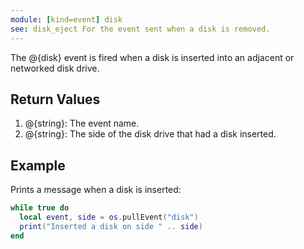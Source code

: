 ```yaml
---
module: [kind=event] disk
see: disk_eject For the event sent when a disk is removed.
---
```


<!--
SPDX-FileCopyrightText: 2021 The CC: Tweaked Developers

SPDX-License-Identifier: MPL-2.0
-->

The @{disk} event is fired when a disk is inserted into an adjacent or networked disk drive.

## Return Values
1. @{string}: The event name.
2. @{string}: The side of the disk drive that had a disk inserted.

## Example
Prints a message when a disk is inserted:
```lua
while true do
  local event, side = os.pullEvent("disk")
  print("Inserted a disk on side " .. side)
end
```
